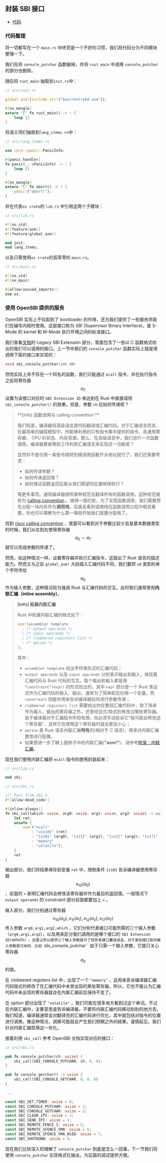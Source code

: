 ## 封装 SBI 接口

* [代码][CODE]

### 代码整理

将一切都写在一个 ``main.rs`` 中终究是一个不好的习惯，我们将代码分为不同模块整理一下。

我们先将 ``console_putchar`` 函数删掉，并将 ``rust_main`` 中调用 ``console_putchar`` 的部分也删除。

随后将 ``rust_main`` 抽取到`init.rs`中：

```rust
// src/init.rs

global_asm!(include_str!("boot/entry64.asm"));

#[no_mangle]
extern "C" fn rust_main() -> ! {
    loop {}
}
```

将语义项们抽取到`lang_items.rs`中：

```rust
// src/lang_items.rs

use core::panic::PanicInfo;

#[panic_handler]
fn panic(_: &PanicInfo) -> ! {
    loop {}
}

#[no_mangle]
extern "C" fn abort() -> ! {
    panic!("abort!");
}
```

并在代表`os crate`的 ``lib.rs`` 中引用这两个子模块：

```rust
// src/lib.rs

#![no_std]
#![feature(asm)]
#![feature(global_asm)]

mod init;
mod lang_items;
```

以及只需使用`os crate`的孤零零的 ``main.rs``。

```rust
// src/main.rs

#![no_std]
#![no_main]

#[allow(unused_imports)]
use os;
```

### 使用 OpenSBI 提供的服务

OpenSBI 实际上不仅起到了 bootloader 的作用，还为我们提供了一些服务供我们在编写内核时使用。这层接口称为 SBI (Supervisor Binary Interface)，是 S-Mode 的 kernel 和 M-Mode 执行环境之间的标准接口。

我们查看[文档](https://github.com/riscv/riscv-sbi-doc/blob/master/riscv-sbi.adoc)的 Legacy SBI Extension 部分，里面包含了一些以 C 函数格式给出的我们可以调用的接口。上一节中我们的 ``console_putchar`` 函数实际上就是用调用下面的接口来实现的：

```c
void sbi_console_putchar(int ch)
```

然而实际上并不存在一个同名的函数，我们只能通过 ``ecall`` 指令，并在执行指令之前将寄存器 $$a_7$$ 设置为该接口对应的 ``SBI Extension ID`` 来达到在 Rust 中直接调用 ``sbi_console_putchar()`` 的效果。但是，参数 ``ch`` 应如何传递呢？

> **[info] 函数调用与 calling convention **
>
> 我们知道，编译器将高级语言源代码翻译成汇编代码。对于汇编语言而言，在最简单的编程模型中，所能够利用的只有指令集中提供的指令、各通用寄存器、 CPU 的状态、内存资源。那么，在高级语言中，我们进行一次函数调用，编译器要做哪些工作利用汇编语言来实现这一功能呢？
>
> 显然并不是仅用一条指令跳转到被调用函数开头地址就行了。我们还需要考虑：
>
> * 如何传递参数？
> * 如何传递返回值？
> * 如何保证函数返回后能从我们期望的位置继续执行？
>
> 等更多事项。通常编译器按照某种规范去翻译所有的函数调用，这种规范被称为 [calling convention](https://en.wikipedia.org/wiki/Calling_convention) 。值得一提的是，为了实现函数调用，我们需要预先分配一块内存作为**调用栈**，后面会看到调用栈在函数调用过程中极其重要。你也可以理解为什么第一章刚开始我们就要分配栈了。

找到 [riscv calling convention](https://riscv.org/wp-content/uploads/2015/01/riscv-calling.pdf) ，里面可以看到对于参数比较少且是基本数据类型的时候，我们从左到右使用寄存器 $$a_0\sim a_7$$就可以完成参数的传递了。

然而，如这种情况一样，设置寄存器并执行汇编指令，这超出了 Rust 语言的描述能力。然而又与之前 ``global_asm!`` 大段插入汇编代码不同，我们要把 ``u8`` 类型的单个字符传给 $$a_0$$ 作为输入参数，这种情况较为强调 Rust 与汇编代码的交互。此时我们通常使用**内联汇编（inline assembly）**。


> **[info] 拓展内联汇编**
>
> Rust 中拓展内联汇编的格式如下：
> ```rust
> asm!(assembler template
> 	: /* output operands */
> 	: /* input operands */
> 	: /* clobbered registers list */
> 	: /* option */
> );
> ```
> 其中：
> * ``assembler template`` 给出字符串形式的汇编代码；
> * ``output operands`` 以及 ``input operands`` 分别表示输出和输入，体现着汇编代码与 Rust 代码的交互。每个输出和输入都是用 ``“constraint”(expr)`` 的形式给出的，其中 ``expr`` 部分是一个 Rust 表达式作为汇编代码的输入、输出，通常为了简单起见仅用一个变量。而 ``constraint`` 则是你用来告诉编译器如何进行参数传递；
> * ``clobbered registers list`` 需要给出你在整段汇编代码中，除了用来作为输入、输出的寄存器之外，还曾经显式/隐式的修改过哪些寄存器。由于编译器对于汇编指令所知有限，你必须手动告诉它“我可能会修改这个寄存器”，这样它在使用这个寄存器时就会更加小心；
> * ``option`` 是 Rust 语言内联汇编**特有**的(相对于 C 语言)，用来对内联汇编整体进行配置。
> * 如果想进一步了解上面例子中的内联汇编(**"asm!"**)，请参考[附录：内联汇编](../appendix/inline_asm.md)。
>

现在我们使用内联汇编将 ``ecall`` 指令的使用封装起来：

```rust
// src/lib.rs

mod sbi;
```

```rust
// src/sbi.rs

//! Port from sbi.h
#![allow(dead_code)]

#[inline(always)]
fn sbi_call(which: usize, arg0: usize, arg1: usize, arg2: usize) -> usize {
    let ret;
    unsafe {
        asm!("ecall"
            : "={x10}" (ret)
            : "{x10}" (arg0), "{x11}" (arg1), "{x12}" (arg2), "{x17}" (which)
            : "memory"
            : "volatile");
    }
    ret
}
```

输出部分，我们将结果保存到变量 ``ret`` 中，限制条件 ``{x10}`` 告诉编译器使用寄存器 $$x_{10}(a_0)$$ ，前面的 ``=`` 表明汇编代码会修改该寄存器并作为最后的返回值。一般情况下 ``output operands`` 的 constraint 部分前面都要加上 ``=`` 。

输入部分，我们分别通过寄存器 $$x_{10}(a_0),x_{11}(a_1),x_{12}(a_2),x_{17}(a_7)$$ 传入参数 ``arg0,arg1,arg2,which`` ，它们分别代表接口可能所需的三个输入参数（``arg0,arg1,arg2``），以及用来区分我们调用的是哪个接口的 ``SBI Extension ID(``which``) 。这里之所以提供三个输入参数是为了将所有接口囊括进去，对于某些接口有的输入参数是冗余的，比如 ``sbi_console_putchar`` 由于只需一个输入参数，它就只关心寄存器 $$a_0$$ 的值。

在 clobbered registers list 中，出现了一个 ``"memory"`` ，这用来告诉编译器汇编代码隐式的修改了在汇编代码中未曾出现的某些寄存器。所以，它也不能认为汇编代码中未出现的寄存器就会在内联汇编前后保持不变了。

在 option 部分出现了 ``"volatile"`` ，我们可能在很多地方看到过这个单词。不过在内联汇编中，主要意思是告诉编译器，不要将内联汇编代码移动到别的地方去。我们知道，编译器通常会对翻译完的汇编代码进行优化，其中就包括对指令的位置进行调换。像这种情况，调换可能就会产生我们预期之外的结果。谨慎起见，我们针对内联汇编禁用这一优化。

接着利用 ``sbi_call`` 参考 OpenSBI 文档实现对应的接口：

```rust
// src/sbi.rs

pub fn console_putchar(ch: usize) {
    sbi_call(SBI_CONSOLE_PUTCHAR, ch, 0, 0);
}

pub fn console_getchar() -> usize {
    sbi_call(SBI_CONSOLE_GETCHAR, 0, 0, 0)
}

...

const SBI_SET_TIMER: usize = 0;
const SBI_CONSOLE_PUTCHAR: usize = 1;
const SBI_CONSOLE_GETCHAR: usize = 2;
const SBI_CLEAR_IPI: usize = 3;
const SBI_SEND_IPI: usize = 4;
const SBI_REMOTE_FENCE_I: usize = 5;
const SBI_REMOTE_SFENCE_VMA: usize = 6;
const SBI_REMOTE_SFENCE_VMA_ASID: usize = 7;
const SBI_SHUTDOWN: usize = 8;
```

现在我们比较深入的理解了 ``console_putchar`` 到底是怎么一回事。下一节我们将使用 ``console_putchar`` 实现格式化输出，为后面的调试提供方便。

[CODE]: https://github.com/rcore-os/rCore_tutorial/tree/ch2-pa7
